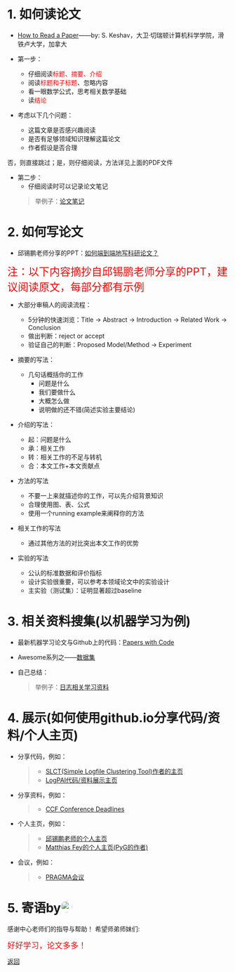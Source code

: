 # 1. 如何读论文

- <a href="https://web.stanford.edu/class/ee384m/Handouts/HowtoReadPaper.pdf" target="_blank">How to Read a Paper</a>——by: S. Keshav，大卫·切瑞顿计算机科学学院，滑铁卢大学，加拿大

- 第一步：
  - 仔细阅读<font color="red">标题、摘要、介绍</font>
  - 阅读<font color="red">标题和子标题</font>、忽略内容
  - 看一眼数学公式，思考相关数学基础
  - 读<font color="red">结论</font>
- 考虑以下几个问题：
  - 这篇文章是否感兴趣阅读
  - 是否有足够领域知识理解这篇论文
  - 作者假设是否合理

否，则直接跳过；是，则仔细阅读，方法详见上面的PDF文件

- 第二步：
  - 仔细阅读时可以记录论文笔记
  >举例子：<a href="https://userbehavioranalysis.github.io/GCNReading/pyg.html" target="_blank">论文笔记</a>

# 2. 如何写论文

- 邱锡鹏老师分享的PPT：<a href="https://xpqiu.github.io/slides/20181019-PaperWriting.pdf" target="_blank">如何端到端地写科研论文？</a>

<font size="5" color="red">注：以下内容摘抄自邱锡鹏老师分享的PPT，建议阅读原文，每部分都有示例</font>

- 大部分审稿人的阅读流程：
  - 5分钟的快速浏览：Title → Abstract → Introduction → Related Work → Conclusion
  - 做出判断：reject or accept
  - 验证自己的判断：Proposed Model/Method → Experiment

- 摘要的写法：
  - 几句话概括你的工作
    - 问题是什么
    - 我们要做什么
    - 大概怎么做
    - 说明做的还不错(简述实验主要结论)
- 介绍的写法：
  - 起：问题是什么
  - 承：相关工作
  - 转：相关工作的不足与转机
  - 合：本文工作+本文贡献点
- 方法的写法
  - 不要一上来就描述你的工作，可以先介绍背景知识
  - 合理使用图、表、公式
  - 使用一个running example来阐释你的方法
- 相关工作的写法
  - 通过其他方法的对比突出本文工作的优势
- 实验的写法
  - 公认的标准数据和评价指标
  - 设计实验很重要，可以参考本领域论文中的实验设计
  - 主实验（测试集）：证明显著超过baseline

<!--
# 如何想创新点

老方法解决新问题

举例子：
老方法的新：
-->

# 3. 相关资料搜集(以机器学习为例)

- 最新机器学习论文与Github上的代码：<a href="https://paperswithcode.com/" target="_blank">Papers with Code</a>
- Awesome系列之——<a href="https://github.com/awesomedata/awesome-public-datasets" target="_blank">数据集</a>

- 自己总结：
  >举例子：<a href="https://loganalysis.github.io/relatedData/" target="_blank">日志相关学习资料</a>

# 4. 展示(如何使用github.io分享代码/资料/个人主页)

- 分享代码，例如：
  >- <a href="http://ristov.github.io/" target="_blank">SLCT(Simple Logfile Clustering Tool)作者的主页</a>
  >- <a href="https://logpai.github.io" target="_blank">LogPAI代码/资料展示主页</a>
- 分享资料，例如：
  >- <a href="https://ccfddl.github.io/" target="_blank">CCF Conference Deadlines</a>
- 个人主页，例如：
  >- <a href="https://xpqiu.github.io/" target="_blank">邱锡鹏老师的个人主页</a>
  >- <a href="https://rusty1s.github.io/" target="_blank">Matthias Fey的个人主页(PyG的作者)</a>
- 会议，例如：
  >- <a href="https://github.com/pragmagrid/pragmagrid.github.io" target="_blank">PRAGMA会议</a>

# 5. 寄语by<img src="https://avatars.githubusercontent.com/u/8464332?v=4" width="26" style="border-radius:50%; " />

感谢中心老师们的指导与帮助！
希望师弟师妹们:  
<div class="animate__animated animate__flash animate__infinite"><font color="red" size="4">好好学习，论文多多！</font></div>

[返回](/20210604)
